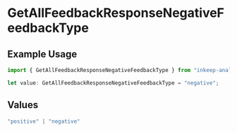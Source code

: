 # GetAllFeedbackResponseNegativeFeedbackType

## Example Usage

```typescript
import { GetAllFeedbackResponseNegativeFeedbackType } from "inkeep-analytics-typescript/models/components";

let value: GetAllFeedbackResponseNegativeFeedbackType = "negative";
```

## Values

```typescript
"positive" | "negative"
```